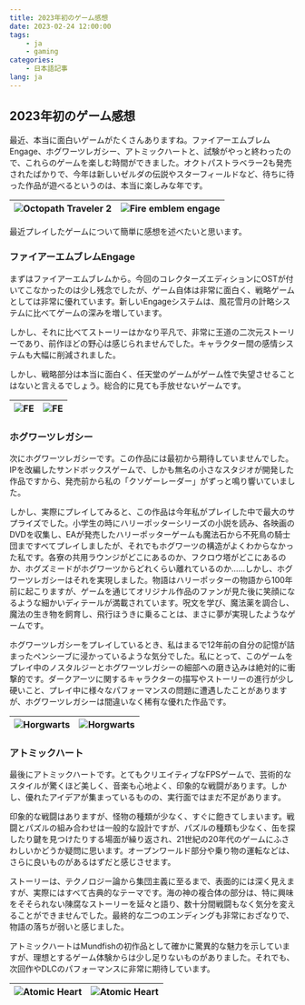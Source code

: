 ```yaml
---
title: 2023年初のゲーム感想
date: 2023-02-24 12:00:00
tags: 
    - ja
    - gaming
categories:
    - 日本語記事
lang: ja
---
```


## 2023年初のゲーム感想

最近、本当に面白いゲームがたくさんありますね。ファイアーエムブレムEngage、ホグワーツレガシー、アトミックハートと、試験がやっと終わったので、これらのゲームを楽しむ時間ができました。オクトパストラベラー2も発売されたばかりで、今年は新しいゼルダの伝説やスターフィールドなど、待ちに待った作品が遊べるというのは、本当に楽しみな年です。

|![Octopath Traveler 2](https://cdn.brightgames.top/md/2023-02-24%2019.45.53-2024-03-26-01-04-07.jpg)|![Fire emblem engage](https://cdn.brightgames.top/md/2023-01-20%2013.25.13-2024-03-26-01-05-27.jpg)|
|:---:|:---:|

最近プレイしたゲームについて簡単に感想を述べたいと思います。

### ファイアーエムブレムEngage

まずはファイアーエムブレムから。今回のコレクターズエディションにOSTが付いてこなかったのは少し残念でしたが、ゲーム自体は非常に面白く、戦略ゲームとしては非常に優れています。新しいEngageシステムは、風花雪月の計略システムに比べてゲームの深みを増しています。

しかし、それに比べてストーリーはかなり平凡で、非常に王道の二次元ストーリーであり、前作ほどの野心は感じられませんでした。キャラクター間の感情システムも大幅に削減されました。

しかし、戦略部分は本当に面白く、任天堂のゲームがゲーム性で失望させることはないと言えるでしょう。総合的に見ても手放せないゲームです。

|![FE](https://cdn.brightgames.top/md/psc.1-2024-03-26-01-06-52.jpg)|![FE](https://cdn.brightgames.top/md/psc.2-2024-03-26-01-07-06.jpg)|
|:---:|:---:|



### ホグワーツレガシー

次にホグワーツレガシーです。この作品には最初から期待していませんでした。IPを改編したサンドボックスゲームで、しかも無名の小さなスタジオが開発した作品ですから、発売前から私の「クソゲーレーダー」がずっと鳴り響いていました。

しかし、実際にプレイしてみると、この作品は今年私がプレイした中で最大のサプライズでした。小学生の時にハリーポッターシリーズの小説を読み、各映画のDVDを収集し、EAが発売したハリーポッターゲームも魔法石から不死鳥の騎士団まですべてプレイしましたが、それでもホグワーツの構造がよくわからなかった私です。各寮の共用ラウンジがどこにあるのか、フクロウ塔がどこにあるのか、ホグズミードがホグワーツからどれくらい離れているのか……しかし、ホグワーツレガシーはそれを実現しました。物語はハリーポッターの物語から100年前に起こりますが、ゲームを通じてオリジナル作品のファンが見た後に笑顔になるような細かいディテールが満載されています。呪文を学び、魔法薬を調合し、魔法の生き物を飼育し、飛行ほうきに乗ることは、まさに夢が実現したようなゲームです。

ホグワーツレガシーをプレイしているとき、私はまるで12年前の自分の記憶が詰まったペンシーブに浸かっているような気分でした。私にとって、このゲームをプレイ中のノスタルジーとホグワーツレガシーの細部への磨き込みは絶対的に衝撃的です。ダークアーツに関するキャラクターの描写やストーリーの進行が少し硬いこと、プレイ中に様々なパフォーマンスの問題に遭遇したことがありますが、ホグワーツレガシーは間違いなく稀有な優れた作品です。

|![Horgwarts](https://cdn.brightgames.top/md/2023-02-24%2019.49.05.PNG-2024-03-26-01-09-24.jpg)|![Horgwarts](https://cdn.brightgames.top/md/2023-02-24%2019.49.19.JPG-2024-03-26-01-08-29.jpg)|
|:---:|:---:|

### アトミックハート

最後にアトミックハートです。とてもクリエイティブなFPSゲームで、芸術的なスタイルが驚くほど美しく、音楽も心地よく、印象的な戦闘があります。しかし、優れたアイデアが集まっているものの、実行面ではまだ不足があります。

印象的な戦闘はありますが、怪物の種類が少なく、すぐに飽きてしまいます。戦闘とパズルの組み合わせは一般的な設計ですが、パズルの種類も少なく、缶を探したり鍵を見つけたりする場面が繰り返され、21世紀の20年代のゲームにふさわしいかどうか疑問に思います。オープンワールド部分や乗り物の運転などは、さらに良いものがあるはずだと感じさせます。

ストーリーは、テクノロジー論から集団主義に至るまで、表面的には深く見えますが、実際にはすべて古典的なテーマです。海の神の複合体の部分は、特に興味をそそられない陳腐なストーリーを延々と語り、数十分間戦闘もなく気分を変えることができませんでした。最終的な二つのエンディングも非常におざなりで、物語の落ちが弱いと感じました。

アトミックハートはMundfishの初作品として確かに驚異的な魅力を示していますが、理想とするゲーム体験からは少し足りないものがありました。それでも、次回作やDLCのパフォーマンスに非常に期待しています。

|![Atomic Heart](https://cdn.brightgames.top/md/psc.4-2024-03-26-01-10-18.jpg)|![Atomic Heart](https://cdn.brightgames.top/md/psc.5-2024-03-26-01-10-41.jpg)|
|:---:|:---:|